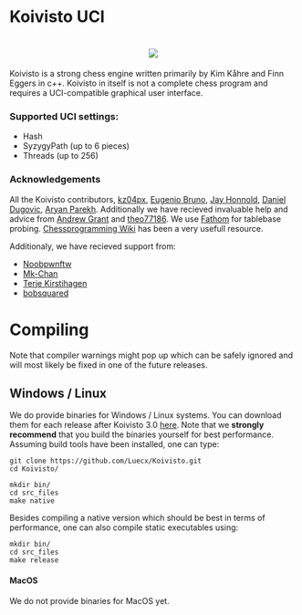 # Koivisto UCI

<h1 align="center">
 <img src="https://image.prntscr.com/image/bo9NE9KfRFGPIa_oGP-Q7Q.png" />
</h1>


Koivisto is a strong chess engine written primarily by Kim Kåhre and Finn Eggers in c++. Koivisto in itself is not a complete chess program and requires a UCI-compatible graphical user interface.

### Supported UCI settings:
- Hash
- SyzygyPath (up to 6 pieces)
- Threads (up to 256)

### Acknowledgements
All the Koivisto contributors, [kz04px](https://github.com/kz04px), [Eugenio Bruno](https://github.com/Eugenio-Bruno), [Jay Honnold](https://github.com/jhonnold), [Daniel Dugovic](https://github.com/ddugovic), [Aryan Parekh](https://github.com/Aryan1508/Bit-Genie). Additionally we have recieved invaluable help and advice from [Andrew Grant](https://github.com/AndyGrant/Ethereal) and [theo77186](https://github.com/theo77186). We use [Fathom](https://github.com/jdart1/Fathom) for tablebase probing. [Chessprogramming Wiki](https://www.chessprogramming.org/Main_Page) has been a very usefull resource.

Additionaly, we have recieved support from:
- [Noobpwnftw](https://github.com/noobpwnftw)
- [Mk-Chan](https://github.com/Mk-Chan)
- [Terje Kirstihagen](https://github.com/TerjeKir)
- [bobsquared](https://github.com/bobsquared/Mr_Bob_Chess)




# Compiling


Note that compiler warnings might pop up which can be safely ignored and will most likely be fixed in 
one of the future releases.

## Windows / Linux


We do provide binaries for Windows / Linux systems. You can download them for each release after Koivisto 3.0 [here](https://github.com/Luecx/Koivisto/releases). 
Note that we **strongly recommend** that you build the binaries yourself for best performance.
Assuming build tools have been installed, one can type:

```
git clone https://github.com/Luecx/Koivisto.git
cd Koivisto/

mkdir bin/ 
cd src_files
make native
```

Besides compiling a native version which should be best in terms of performance, one can also compile static executables using:
```
mkdir bin/ 
cd src_files
make release
```

#### MacOS

We do not provide binaries for MacOS yet. 





